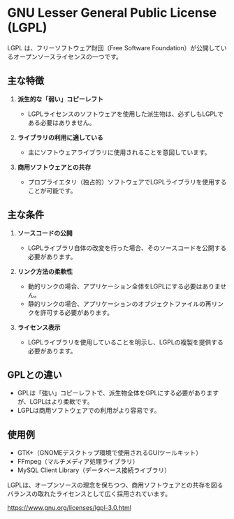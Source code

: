 # GNU Lesser General Public License (LGPL)

LGPL は、フリーソフトウェア財団（Free Software Foundation）が公開しているオープンソースライセンスの一つです。

## 主な特徴

1. **派生的な「弱い」コピーレフト**
   - LGPLライセンスのソフトウェアを使用した派生物は、必ずしもLGPLである必要はありません。

2. **ライブラリの利用に適している**
   - 主にソフトウェアライブラリに使用されることを意図しています。

3. **商用ソフトウェアとの共存**
   - プロプライエタリ（独占的）ソフトウェアでLGPLライブラリを使用することが可能です。

## 主な条件

1. **ソースコードの公開**
   - LGPLライブラリ自体の改変を行った場合、そのソースコードを公開する必要があります。

2. **リンク方法の柔軟性**
   - 動的リンクの場合、アプリケーション全体をLGPLにする必要はありません。
   - 静的リンクの場合、アプリケーションのオブジェクトファイルの再リンクを許可する必要があります。

3. **ライセンス表示**
   - LGPLライブラリを使用していることを明示し、LGPLの複製を提供する必要があります。

## GPLとの違い

- GPLは「強い」コピーレフトで、派生物全体をGPLにする必要がありますが、LGPLはより柔軟です。
- LGPLは商用ソフトウェアでの利用がより容易です。

## 使用例

- GTK+（GNOMEデスクトップ環境で使用されるGUIツールキット）
- FFmpeg（マルチメディア処理ライブラリ）
- MySQL Client Library（データベース接続ライブラリ）

LGPLは、オープンソースの理念を保ちつつ、商用ソフトウェアとの共存を図るバランスの取れたライセンスとして広く採用されています。

https://www.gnu.org/licenses/lgpl-3.0.html